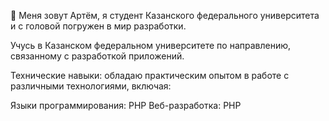 👋 Меня зовут Артём, я студент Казанского федерального университета и с головой погружен в мир разработки.

Учусь в Казанском федеральном университете по направлению, связанному с разработкой приложений.

Технические навыки: обладаю практическим опытом в работе с различными технологиями, включая:

Языки программирования: PHP
Веб-разработка: PHP
